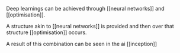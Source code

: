 Deep learnings can be achieved through [[neural networks]] and [[optimisation]].

A structure akin to [[neural networks]] is provided and then over that structure [[optimisation]] occurs.

A result of this combination can be seen in the ai [[inception]]